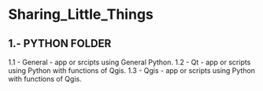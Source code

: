 # Sharing_Little_Things

1.- PYTHON FOLDER
------------------
1.1 - General - app or srcipts using General Python.
1.2 - Qt - app or scripts using Python with functions of Qgis.
1.3 - Qgis - app or scripts using Python with functions of Qgis.


	

